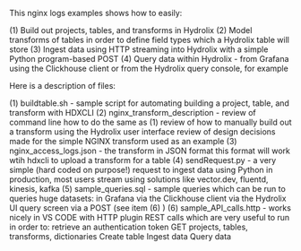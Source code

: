

This nginx logs examples shows how to easily:

(1) Build out projects, tables, and transforms in Hydrolix
(2) Model transforms of tables in order to define field types which a Hydrolix table will store
(3) Ingest data using HTTP streaming into Hydrolix with a simple Python program-based POST
(4) Query data within Hydrolix - from Grafana using the Clickhouse client or from the Hydrolix query console, for example

Here is a description of files:

(1) buildtable.sh - sample script for automating building a project, table, and transform with HDXCLI
(2) nginx_transform_description - review of command line how to do the same as (1)
                                review of how to manually build out a transform using the Hydrolix user interface
                                review of design decisions made for the simple NGINX transform used as an example
(3) nginx_access_logs.json - the transform in JSON format 
                           this format will work wtih hdxcli to upload a transform for a table
(4) sendRequest.py - a very simple (hard coded on purpose!) request to ingest data using Python
                   in production, most users stream using solutions like vector.dev, fluentd, kinesis, kafka
(5) sample_queries.sql - sample queries which can be run to queries huge datasets:
                       in Grafana via the Clickhouse client
                       via the Hydrolix UI query screen 
                       via a POST (see item (6) )
(6) sample_API_calls.http - works nicely in VS CODE with HTTP plugin 
                            REST calls which are very useful to run in order to: 
                                 retrieve an authentication token
                                 GET projects, tables, transforms, dictionaries
                                 Create table
                                 Ingest data
                                 Query data


